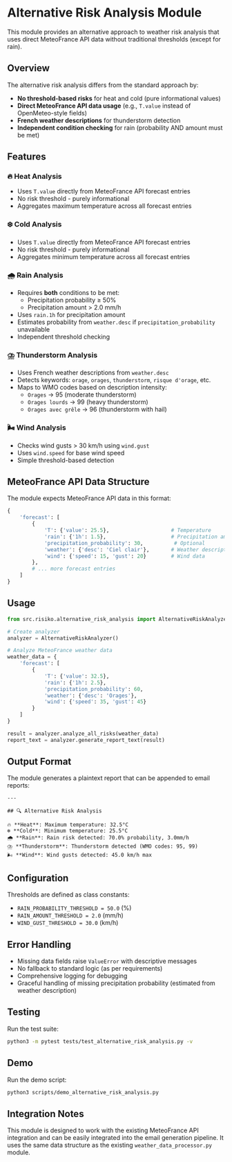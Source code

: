 # Alternative Risk Analysis Module

This module provides an alternative approach to weather risk analysis that uses direct MeteoFrance API data without traditional thresholds (except for rain).

## Overview

The alternative risk analysis differs from the standard approach by:

- **No threshold-based risks** for heat and cold (pure informational values)
- **Direct MeteoFrance API data usage** (e.g., `T.value` instead of OpenMeteo-style fields)
- **French weather descriptions** for thunderstorm detection
- **Independent condition checking** for rain (probability AND amount must be met)

## Features

### 🔥 Heat Analysis
- Uses `T.value` directly from MeteoFrance API forecast entries
- No risk threshold - purely informational
- Aggregates maximum temperature across all forecast entries

### ❄️ Cold Analysis  
- Uses `T.value` directly from MeteoFrance API forecast entries
- No risk threshold - purely informational
- Aggregates minimum temperature across all forecast entries

### 🌧️ Rain Analysis
- Requires **both** conditions to be met:
  - Precipitation probability ≥ 50%
  - Precipitation amount > 2.0 mm/h
- Uses `rain.1h` for precipitation amount
- Estimates probability from `weather.desc` if `precipitation_probability` unavailable
- Independent threshold checking

### ⛈️ Thunderstorm Analysis
- Uses French weather descriptions from `weather.desc`
- Detects keywords: `orage`, `orages`, `thunderstorm`, `risque d'orage`, etc.
- Maps to WMO codes based on description intensity:
  - `Orages` → 95 (moderate thunderstorm)
  - `Orages lourds` → 99 (heavy thunderstorm)
  - `Orages avec grêle` → 96 (thunderstorm with hail)

### 🌬️ Wind Analysis
- Checks wind gusts > 30 km/h using `wind.gust`
- Uses `wind.speed` for base wind speed
- Simple threshold-based detection

## MeteoFrance API Data Structure

The module expects MeteoFrance API data in this format:

```python
{
    'forecast': [
        {
            'T': {'value': 25.5},                    # Temperature
            'rain': {'1h': 1.5},                     # Precipitation amount
            'precipitation_probability': 30,          # Optional
            'weather': {'desc': 'Ciel clair'},       # Weather description
            'wind': {'speed': 15, 'gust': 20}        # Wind data
        },
        # ... more forecast entries
    ]
}
```

## Usage

```python
from src.risiko.alternative_risk_analysis import AlternativeRiskAnalyzer

# Create analyzer
analyzer = AlternativeRiskAnalyzer()

# Analyze MeteoFrance weather data
weather_data = {
    'forecast': [
        {
            'T': {'value': 32.5},
            'rain': {'1h': 2.5},
            'precipitation_probability': 60,
            'weather': {'desc': 'Orages'},
            'wind': {'speed': 35, 'gust': 45}
        }
    ]
}

result = analyzer.analyze_all_risks(weather_data)
report_text = analyzer.generate_report_text(result)
```

## Output Format

The module generates a plaintext report that can be appended to email reports:

```
---

## 🔍 Alternative Risk Analysis

🔥 **Heat**: Maximum temperature: 32.5°C
❄️ **Cold**: Minimum temperature: 25.5°C
🌧️ **Rain**: Rain risk detected: 70.0% probability, 3.0mm/h
⛈️ **Thunderstorm**: Thunderstorm detected (WMO codes: 95, 99)
🌬️ **Wind**: Wind gusts detected: 45.0 km/h max
```

## Configuration

Thresholds are defined as class constants:

- `RAIN_PROBABILITY_THRESHOLD = 50.0` (%)
- `RAIN_AMOUNT_THRESHOLD = 2.0` (mm/h)
- `WIND_GUST_THRESHOLD = 30.0` (km/h)

## Error Handling

- Missing data fields raise `ValueError` with descriptive messages
- No fallback to standard logic (as per requirements)
- Comprehensive logging for debugging
- Graceful handling of missing precipitation probability (estimated from weather description)

## Testing

Run the test suite:

```bash
python3 -m pytest tests/test_alternative_risk_analysis.py -v
```

## Demo

Run the demo script:

```bash
python3 scripts/demo_alternative_risk_analysis.py
```

## Integration Notes

This module is designed to work with the existing MeteoFrance API integration and can be easily integrated into the email generation pipeline. It uses the same data structure as the existing `weather_data_processor.py` module. 
